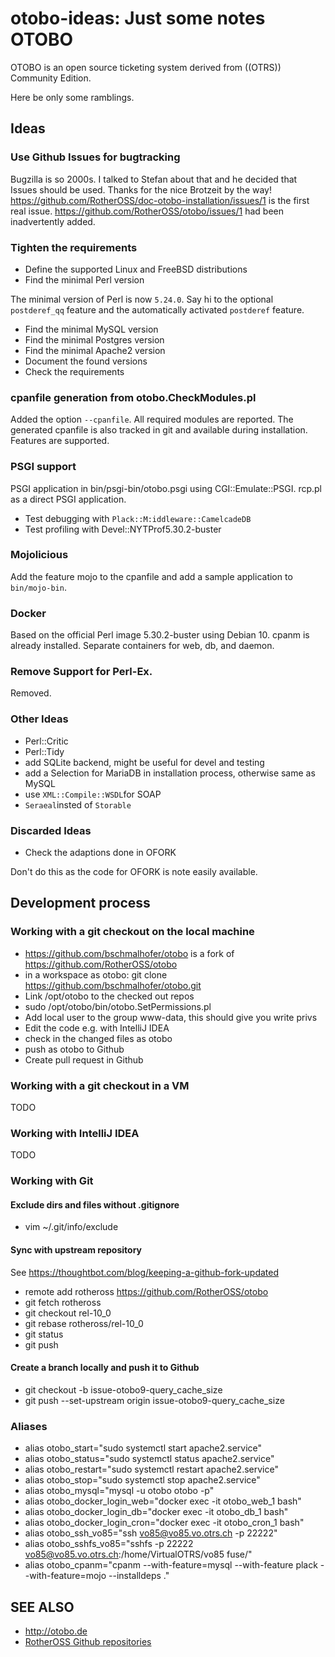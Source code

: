 # otobo-ideas: Just some notes OTOBO

OTOBO is an open source ticketing system derived from ((OTRS)) Community Edition.

Here be only some ramblings.

## Ideas

### Use Github Issues for bugtracking

Bugzilla is so 2000s. I talked to Stefan about that and he decided that Issues should be used. Thanks for the nice Brotzeit by the way! https://github.com/RotherOSS/doc-otobo-installation/issues/1 is the first real issue. https://github.com/RotherOSS/otobo/issues/1 had been inadvertently added.

### Tighten the requirements

* Define the supported Linux and FreeBSD distributions
* Find the minimal Perl version

The minimal version of Perl is now `5.24.0`. Say hi to the optional `postderef_qq` feature and the automatically activated `postderef` feature.

* Find the minimal MySQL version
* Find the minimal Postgres version
* Find the minimal Apache2 version
* Document the found versions
* Check the requirements

### cpanfile generation from otobo.CheckModules.pl

Added the option `--cpanfile`. All required modules are reported. The generated cpanfile is also tracked in git and available during installation. Features are supported.

### PSGI support

PSGI application in bin/psgi-bin/otobo.psgi using CGI::Emulate::PSGI.
rcp.pl as a direct PSGI application.

* Test debugging with `Plack::M:iddleware::CamelcadeDB`
* Test profiling with Devel::NYTProf5.30.2-buster

### Mojolicious

Add the feature mojo to the cpanfile and add a sample application to `bin/mojo-bin`.

### Docker

Based on the official Perl image 5.30.2-buster using Debian 10.
cpanm is already installed.
Separate containers for web, db, and daemon.

### Remove Support for Perl-Ex.

Removed.

### Other Ideas

* Perl::Critic
* Perl::Tidy
* add SQLite backend, might be useful for devel and testing
* add a Selection for MariaDB in installation process, otherwise same as MySQL
* use `XML::Compile::WSDL`for SOAP
* `Seraeal`insted of `Storable`

### Discarded Ideas

* Check the adaptions done in OFORK

Don't do this as the code for OFORK is note easily available.

## Development process

### Working with a git checkout on the local machine

* https://github.com/bschmalhofer/otobo is a fork of https://github.com/RotherOSS/otobo
* in a workspace as otobo: git clone https://github.com/bschmalhofer/otobo.git
* Link /opt/otobo to the checked out repos
* sudo /opt/otobo/bin/otobo.SetPermissions.pl
* Add local user to the group www-data, this should give you write privs
* Edit the code e.g. with IntelliJ IDEA
* check in the changed files as otobo
* push as otobo to Github
* Create pull request in Github

### Working with a git checkout in a VM

TODO

### Working with IntelliJ IDEA

TODO

### Working with Git


#### Exclude dirs and files without .gitignore

* vim ~/.git/info/exclude 

#### Sync with upstream repository

See https://thoughtbot.com/blog/keeping-a-github-fork-updated

* remote add rotheross https://github.com/RotherOSS/otobo
* git fetch rotheross
* git checkout rel-10_0
* git rebase rotheross/rel-10_0
* git status
* git push

#### Create a branch locally and push it to Github

* git checkout -b issue-otobo9-query_cache_size
* git push --set-upstream origin issue-otobo9-query_cache_size

### Aliases

* alias otobo_start="sudo systemctl start apache2.service"
* alias otobo_status="sudo systemctl status apache2.service"
* alias otobo_restart="sudo systemctl restart apache2.service"
* alias otobo_stop="sudo systemctl stop apache2.service"
* alias otobo_mysql="mysql -u otobo otobo -p"
* alias otobo_docker_login_web="docker exec -it otobo_web_1 bash"
* alias otobo_docker_login_db="docker exec -it otobo_db_1 bash"
* alias otobo_docker_login_cron="docker exec -it otobo_cron_1 bash"
* alias otobo_ssh_vo85="ssh vo85@vo85.vo.otrs.ch -p 22222"
* alias otobo_sshfs_vo85="sshfs -p 22222 vo85@vo85.vo.otrs.ch:/home/VirtualOTRS/vo85 fuse/"
* alias otobo_cpanm="cpanm --with-feature=mysql --with-feature plack --with-feature=mojo --installdeps ."


## SEE ALSO
 
 * http://otobo.de
 * [RotherOSS Github repositories](https://github.com/RotherOSS/otobo)
